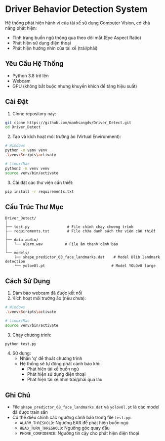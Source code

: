 # Driver Behavior Detection System

Hệ thống phát hiện hành vi của tài xế sử dụng Computer Vision, có khả năng phát hiện:
- Tình trạng buồn ngủ thông qua theo dõi mắt (Eye Aspect Ratio)
- Phát hiện sử dụng điện thoại
- Phát hiện hướng nhìn của tài xế (trái/phải)

## Yêu Cầu Hệ Thống

- Python 3.8 trở lên
- Webcam
- GPU (không bắt buộc nhưng khuyến khích để tăng hiệu suất)

## Cài Đặt

1. Clone repository này:
```bash
git clone https://github.com/manhsangdv/Driver_Detect.git
cd Driver_Detect
```

2. Tạo và kích hoạt môi trường ảo (Virtual Environment):
```bash
# Windows
python -m venv venv
.\venv\Scripts\activate

# Linux/Mac
python3 -m venv venv
source venv/bin/activate
```

3. Cài đặt các thư viện cần thiết:
```bash
pip install -r requirements.txt
```

## Cấu Trúc Thư Mục

```
Driver_Detect/
│
├── test.py                 # File chính chạy chương trình
├── requirements.txt        # File chứa danh sách thư viện cần thiết
│
├── data audio/
│   └── alarm.wav          # File âm thanh cảnh báo
│
└── models/
    ├── shape_predictor_68_face_landmarks.dat    # Model Dlib landmark detection
    └── yolov8l.pt                              # Model YOLOv8 large
```

## Cách Sử Dụng

1. Đảm bảo webcam đã được kết nối
2. Kích hoạt môi trường ảo (nếu chưa):
```bash
# Windows
.\venv\Scripts\activate

# Linux/Mac
source venv/bin/activate
```

3. Chạy chương trình:
```bash
python test.py
```

4. Sử dụng:
   - Nhấn 'q' để thoát chương trình
   - Hệ thống sẽ tự động phát cảnh báo khi:
     * Phát hiện tài xế buồn ngủ
     * Phát hiện sử dụng điện thoại
     * Phát hiện tài xế nhìn trái/phải quá lâu

## Ghi Chú

- File `shape_predictor_68_face_landmarks.dat` và `yolov8l.pt` là các model đã được train sẵn
- Có thể điều chỉnh các ngưỡng cảnh báo trong file `test.py`:
  * `ALARM_THRESHOLD`: Ngưỡng EAR để phát hiện buồn ngủ
  * `HEAD_TURN_THRESHOLD`: Ngưỡng góc quay đầu
  * `PHONE_CONFIDENCE`: Ngưỡng tin cậy cho phát hiện điện thoại


